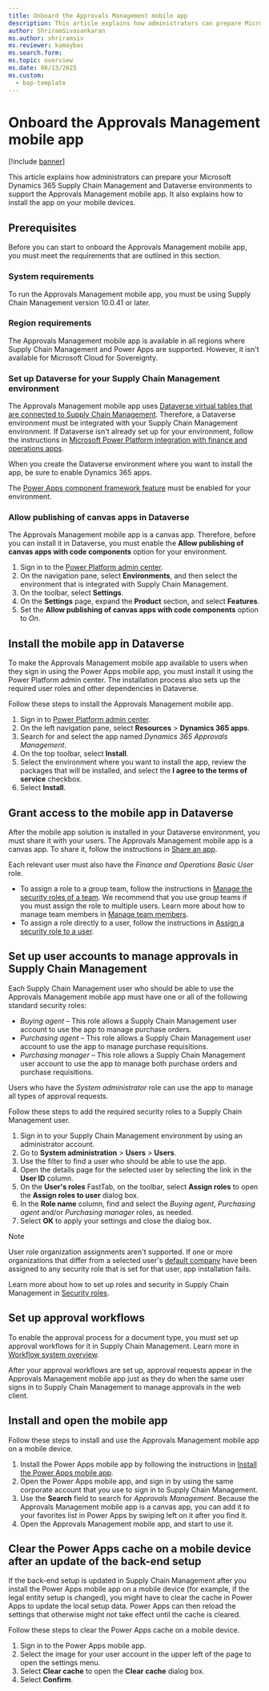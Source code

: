 ```yaml
---
title: Onboard the Approvals Management mobile app
description: This article explains how administrators can prepare Microsoft Dynamics 365 Supply Chain Management and Dataverse environments to support the Approvals Management mobile app. It also explains how to install the app on mobile devices.
author: ShriramSivasankaran
ms.author: shriramsiv
ms.reviewer: kamaybac
ms.search.form:
ms.topic: overview
ms.date: 08/13/2025
ms.custom: 
  - bap-template
---
```


# Onboard the Approvals Management mobile app

[!include [banner](../../includes/banner.md)]

This article explains how administrators can prepare your Microsoft Dynamics 365 Supply Chain Management and Dataverse environments to support the Approvals Management mobile app. It also explains how to install the app on your mobile devices.

## Prerequisites

Before you can start to onboard the Approvals Management mobile app, you must meet the requirements that are outlined in this section.

### System requirements

To run the Approvals Management mobile app, you must be using Supply Chain Management version 10.0.41 or later.

### Region requirements

The Approvals Management mobile app is available in all regions where Supply Chain Management and Power Apps are supported. However, it isn't available for Microsoft Cloud for Sovereignty.

### Set up Dataverse for your Supply Chain Management environment

The Approvals Management mobile app uses [Dataverse virtual tables that are connected to Supply Chain Management](../../../fin-ops-core/dev-itpro/power-platform/virtual-entities-overview.md). Therefore, a Dataverse environment must be integrated with your Supply Chain Management environment. If Dataverse isn't already set up for your environment, follow the instructions in [Microsoft Power Platform integration with finance and operations apps](../../../fin-ops-core/dev-itpro/power-platform/overview.md).

When you create the Dataverse environment where you want to install the app, be sure to enable Dynamics 365 apps.

The [Power Apps component framework feature](/power-apps/developer/component-framework/component-framework-for-canvas-apps#enable-the-power-apps-component-framework-feature) must be enabled for your environment.

### Allow publishing of canvas apps in Dataverse

The Approvals Management mobile app is a canvas app. Therefore, before you can install it in Dataverse, you must enable the **Allow publishing of canvas apps with code components** option for your environment.

1. Sign in to the [Power Platform admin center](https://admin.powerplatform.microsoft.com/).
1. On the navigation pane, select **Environments**, and then select the environment that is integrated with Supply Chain Management.
1. On the toolbar, select **Settings**.
1. On the **Settings** page, expand the **Product** section, and select **Features**.
1. Set the **Allow publishing of canvas apps with code components** option to *On*.

## Install the mobile app in Dataverse

To make the Approvals Management mobile app available to users when they sign in using the Power Apps mobile app, you must install it using the Power Platform admin center. The installation process also sets up the required user roles and other dependencies in Dataverse.

Follow these steps to install the Approvals Management mobile app.

1. Sign in to [Power Platform admin center](https://admin.powerplatform.microsoft.com).
1. On the left navigation pane, select **Resources** \> **Dynamics 365 apps**.
1. Search for and select the app named *Dynamics 365 Approvals Management*.
1. On the top toolbar, select **Install**.
1. Select the environment where you want to install the app, review the packages that will be installed, and select the **I agree to the terms of service** checkbox.
1. Select **Install**.

## Grant access to the mobile app in Dataverse

After the mobile app solution is installed in your Dataverse environment, you must share it with your users. The Approvals Management mobile app is a canvas app. To share it, follow the instructions in [Share an app](/power-apps/maker/canvas-apps/share-app#share-an-app).

Each relevant user must also have the *Finance and Operations Basic User* role.

- To assign a role to a group team, follow the instructions in [Manage the security roles of a team](/power-platform/admin/manage-group-teams#manage-the-security-roles-of-a-team). We recommend that you use group teams if you must assign the role to multiple users. Learn more about how to manage team members in [Manage team members](/power-platform/admin/manage-teams#manage-team-members).
- To assign a role directly to a user, follow the instructions in [Assign a security role to a user](/power-platform/admin/assign-security-roles).

## <a name="roles-approvals"></a>Set up user accounts to manage approvals in Supply Chain Management

Each Supply Chain Management user who should be able to use the Approvals Management mobile app must have one or all of the following standard security roles:

- *Buying agent* – This role allows a Supply Chain Management user account to use the app to manage purchase orders.
- *Purchasing agent* – This role allows a Supply Chain Management user account to use the app to manage purchase requisitions.
- *Purchasing manager* – This role allows a Supply Chain Management user account to use the app to manage both purchase orders and purchase requisitions.

Users who have the *System administrator* role can use the app to manage all types of approval requests.

Follow these steps to add the required security roles to a Supply Chain Management user.

1. Sign in to your Supply Chain Management environment by using an administrator account.
1. Go to **System administration** \> **Users** \> **Users**.
1. Use the filter to find a user who should be able to use the app.
1. Open the details page for the selected user by selecting the link in the **User ID** column.
1. On the **User's roles** FastTab, on the toolbar, select **Assign roles** to open the **Assign roles to user** dialog box.
1. In the **Role name** column, find and select the *Buying agent*, *Purchasing agent* and/or *Purchasing manager* roles, as needed.
1. Select **OK** to apply your settings and close the dialog box.

> [!NOTE]
> User role organization assignments aren't supported. If one or more organizations that differ from a selected user's [default company](../../../fin-ops-core/fin-ops/get-started/personalize-user-experience.md#system-wide-options-for-the-current-user) have been assigned to any security role that is set for that user, app installation fails.

Learn more about how to set up roles and security in Supply Chain Management in [Security roles](../../../fin-ops-core/dev-itpro/sysadmin/role-based-security.md#security-roles).

## Set up approval workflows

To enable the approval process for a document type, you must set up approval workflows for it in Supply Chain Management. Learn more in [Workflow system overview](../../../fin-ops-core/fin-ops/organization-administration/overview-workflow-system.md).

After your approval workflows are set up, approval requests appear in the Approvals Management mobile app just as they do when the same user signs in to Supply Chain Management to manage approvals in the web client.

## Install and open the mobile app

Follow these steps to install and use the Approvals Management mobile app on a mobile device.

1. Install the Power Apps mobile app by following the instructions in [Install the Power Apps mobile app](/power-apps/mobile/run-powerapps-on-mobile).
1. Open the Power Apps mobile app, and sign in by using the same corporate account that you use to sign in to Supply Chain Management.
1. Use the **Search** field to search for *Approvals Management*. Because the Approvals Management mobile app is a canvas app, you can add it to your favorites list in Power Apps by swiping left on it after you find it.
1. Open the Approvals Management mobile app, and start to use it.

## Clear the Power Apps cache on a mobile device after an update of the back-end setup

If the back-end setup is updated in Supply Chain Management after you install the Power Apps mobile app on a mobile device (for example, if the legal entity setup is changed), you might have to clear the cache in Power Apps to update the local setup data. Power Apps can then reload the settings that otherwise might not take effect until the cache is cleared.

Follow these steps to clear the Power Apps cache on a mobile device.

1. Sign in to the Power Apps mobile app.
1. Select the image for your user account in the upper left of the page to open the settings menu.
1. Select **Clear cache** to open the **Clear cache** dialog box.
1. Select **Confirm**.
